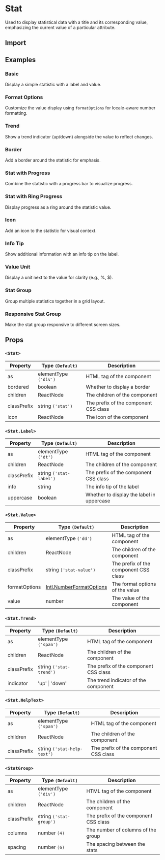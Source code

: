 # Stat

Used to display statistical data with a title and its corresponding value, emphasizing the current value of a particular attribute.

## Import

<!--{include:<import-guide>}-->

## Examples

### Basic

Display a simple statistic with a label and value.

<!--{include:`basic.md`}-->

### Format Options

Customize the value display using `formatOptions` for locale-aware number formatting.

<!--{include:`format-options.md`}-->

### Trend

Show a trend indicator (up/down) alongside the value to reflect changes.

<!--{include:`trend.md`}-->

### Border

Add a border around the statistic for emphasis.

<!--{include:`bordered.md`}-->

### Stat with Progress

Combine the statistic with a progress bar to visualize progress.

<!--{include:`progress-bar.md`}-->

### Stat with Ring Progress

Display progress as a ring around the statistic value.

<!--{include:`ring-progress.md`}-->

### Icon

Add an icon to the statistic for visual context.

<!--{include:`icon.md`}-->

### Info Tip

Show additional information with an info tip on the label.

<!--{include:`info-tip.md`}-->

### Value Unit

Display a unit next to the value for clarity (e.g., %, $).

<!--{include:`value-unit.md`}-->

### Stat Group

Group multiple statistics together in a grid layout.

<!--{include:`group.md`}-->

### Responsive Stat Group

Make the stat group responsive to different screen sizes.

<!--{include:<example-responsive>}-->

## Props

### `<Stat>`

| Property    | Type `(Default)`      | Description                           |
| ----------- | --------------------- | ------------------------------------- |
| as          | elementType `('div')` | HTML tag of the component             |
| bordered    | boolean               | Whether to display a border           |
| children    | ReactNode             | The children of the component         |
| classPrefix | string `('stat')`     | The prefix of the component CSS class |
| icon        | ReactNode             | The icon of the component             |

### `<Stat.Label>`

| Property    | Type `(Default)`        | Description                               |
| ----------- | ----------------------- | ----------------------------------------- |
| as          | elementType `('dt')`    | HTML tag of the component                 |
| children    | ReactNode               | The children of the component             |
| classPrefix | string `('stat-label')` | The prefix of the component CSS class     |
| info        | string                  | The info tip of the label                 |
| uppercase   | boolean                 | Whether to display the label in uppercase |

### `<Stat.Value>`

| Property      | Type `(Default)`                 | Description                           |
| ------------- | -------------------------------- | ------------------------------------- |
| as            | elementType `('dd')`             | HTML tag of the component             |
| children      | ReactNode                        | The children of the component         |
| classPrefix   | string `('stat-value')`          | The prefix of the component CSS class |
| formatOptions | [Intl.NumberFormatOptions][Intl] | The format options of the value       |
| value         | number                           | The value of the component            |

### `<Stat.Trend>`

| Property    | Type `(Default)`        | Description                           |
| ----------- | ----------------------- | ------------------------------------- |
| as          | elementType `('span')`  | HTML tag of the component             |
| children    | ReactNode               | The children of the component         |
| classPrefix | string `('stat-trend')` | The prefix of the component CSS class |
| indicator   | 'up' \| 'down'          | The trend indicator of the component  |

### `<Stat.HelpText>`

| Property    | Type `(Default)`            | Description                           |
| ----------- | --------------------------- | ------------------------------------- |
| as          | elementType `('span')`      | HTML tag of the component             |
| children    | ReactNode                   | The children of the component         |
| classPrefix | string `('stat-help-text')` | The prefix of the component CSS class |

### `<StatGroup>`

| Property    | Type `(Default)`        | Description                           |
| ----------- | ----------------------- | ------------------------------------- |
| as          | elementType `('div')`   | HTML tag of the component             |
| children    | ReactNode               | The children of the component         |
| classPrefix | string `('stat-group')` | The prefix of the component CSS class |
| columns     | number `(4)`            | The number of columns of the group    |
| spacing     | number `(6)`            | The spacing between the stats         |

[Intl]: https://developer.mozilla.org/en-US/docs/Web/JavaScript/Reference/Global_Objects/Intl/NumberFormat
